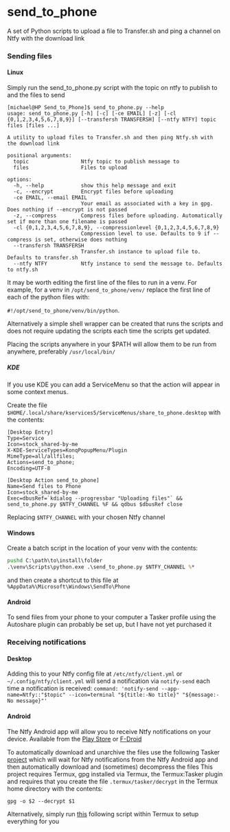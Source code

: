 # send_to_phone
A set of Python scripts to upload a file to Transfer.sh and ping a channel on Ntfy with the download link

### Sending files
#### Linux
Simply run the send_to_phone.py script with the topic on ntfy to publish to and the files to send
```commandline
[michael@HP Send_to_Phone]$ send_to_phone.py --help
usage: send_to_phone.py [-h] [-c] [-ce EMAIL] [-z] [-cl {0,1,2,3,4,5,6,7,8,9}] [--transfersh TRANSFERSH] [--ntfy NTFY] topic files [files ...]

A utility to upload files to Transfer.sh and then ping Ntfy.sh with the download link

positional arguments:
  topic                 Ntfy topic to publish message to
  files                 Files to upload

options:
  -h, --help            show this help message and exit
  -c, --encrypt         Encrypt files before uploading
  -ce EMAIL, --email EMAIL
                        Your email as associated with a key in gpg. Does nothing if --encrypt is not passed
  -z, --compress        Compress files before uploading. Automatically set if more than one filename is passed
  -cl {0,1,2,3,4,5,6,7,8,9}, --compressionlevel {0,1,2,3,4,5,6,7,8,9}
                        Compression level to use. Defaults to 9 if --compress is set, otherwise does nothing
  --transfersh TRANSFERSH
                        Transfer.sh instance to upload file to. Defaults to transfer.sh
  --ntfy NTFY           Ntfy instance to send the message to. Defaults to ntfy.sh
  ```

It may be worth editing the first line of the files to run in a venv. For example, for a venv in `/opt/send_to_phone/venv/` replace the first line of each of the python files with:

`#!/opt/send_to_phone/venv/bin/python`. 

Alternatively a simple shell wrapper can be created that runs the scripts and does not require updating the scripts each time the scripts get updated.

Placing the scripts anywhere in your $PATH will allow them to be run from anywhere, preferably `/usr/local/bin/`

##### KDE
If you use KDE you can add a ServiceMenu so that the action will appear in some context menus.

Create the file `$HOME/.local/share/kservices5/ServiceMenus/share_to_phone.desktop` with the contents:

```send_to_phone.desktop
[Desktop Entry]
Type=Service
Icon=stock_shared-by-me
X-KDE-ServiceTypes=KonqPopupMenu/Plugin
MimeType=all/allfiles;
Actions=send_to_phone;
Encoding=UTF-8

[Desktop Action send_to_phone]
Name=Send files to Phone
Icon=stock_shared-by-me
Exec=dbusRef=`kdialog --progressbar "Uploading files"` && send_to_phone.py $NTFY_CHANNEL %F && qdbus $dbusRef close
```
Replacing `$NTFY_CHANNEL` with your chosen Ntfy channel

#### Windows
Create a batch script in the location of your venv with the contents:

```send_to_phone.bat
pushd C:\path\to\install\folder
.\venv\Scripts\python.exe .\send_to_phone.py $NTFY_CHANNEL %*
```

and then create a shortcut to this file at `%AppData%\Microsoft\Windows\SendTo\Phone`

#### Android
To send files from your phone to your computer a Tasker profile using the Autoshare plugin can probably be set up, but I have not yet purchased it

### Receiving notifications
#### Desktop
Adding this to your Ntfy config file at `/etc/ntfy/client.yml` or `~/.config/ntfy/client.yml` will send a notification via `notify-send` each time a notification is received:
`command: 'notify-send --app-name=Ntfy::"$topic" --icon=terminal "${title:-No title}" "${message:-No message}"'`

#### Android
The Ntfy Android app will allow you to receive Ntfy notifications on your device. Available from the 
[Play Store](https://play.google.com/store/apps/details?id=io.heckel.ntfy) or [F-Droid](https://f-droid.org/en/packages/io.heckel.ntfy)

To automatically download and unarchive the files use the following Tasker [project](send_to_phone.prj.xml) which will wait for Ntfy notifications from the Ntfy Android app and then automatically download and (sometimes) decompress the files
This project requires Termux, gpg installed via Termux, the Termux:Tasker plugin and requires that you create the file `.termux/tasker/decrypt` in the Termux home directory with the contents:
```shell
gpg -o $2 --decrypt $1
```

Alternatively, simply run [this](setup.sh) following script within Termux to setup everything for you
